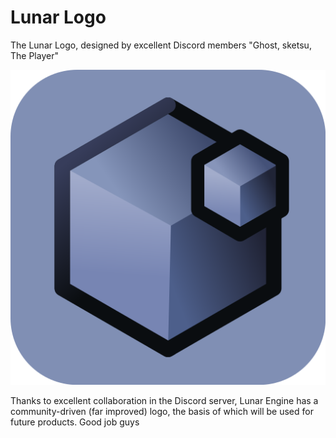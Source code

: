 # Lunar Logo
The Lunar Logo, designed by excellent Discord members "Ghost, sketsu, The Player"

![Alt text](./lunarlogo-512x512.png)

Thanks to excellent collaboration in the Discord server, Lunar Engine has a community-driven (far improved) logo, the basis of which will be used for future products. Good job guys
